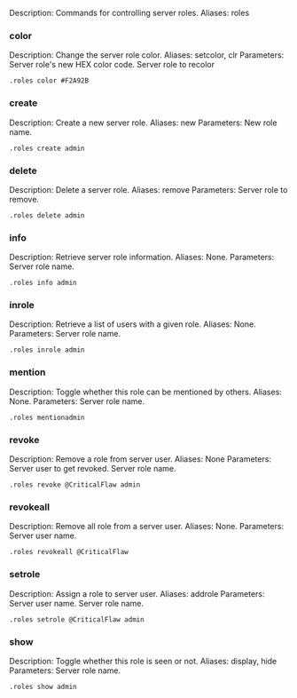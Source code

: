 Description: Commands for controlling server roles.
Aliases: roles

### color

Description: Change the server role color.
Aliases: setcolor, clr
Parameters: Server role's new HEX color code. Server role to recolor

```
.roles color #F2A92B
```

### create

Description: Create a new server role.
Aliases: new
Parameters: New role name.

```
.roles create admin
```

### delete

Description: Delete a server role.
Aliases: remove
Parameters: Server role to remove.

```
.roles delete admin
```

### info

Description: Retrieve server role information.
Aliases: None.
Parameters: Server role name.

```
.roles info admin
```

### inrole

Description: Retrieve a list of users with a given role.
Aliases: None.
Parameters: Server role name.

```
.roles inrole admin
```

### mention

Description: Toggle whether this role can be mentioned by others.
Aliases: None.
Parameters: Server role name.

```
.roles mentionadmin
```

### revoke

Description: Remove a role from server user.
Aliases: None
Parameters: Server user to get revoked. Server role name.

```
.roles revoke @CriticalFlaw admin
```

### revokeall

Description: Remove all role from a server user.
Aliases: None.
Parameters: Server user name.

```
.roles revokeall @CriticalFlaw
```

### setrole

Description: Assign a role to server user.
Aliases: addrole
Parameters: Server user name. Server role name.

```
.roles setrole @CriticalFlaw admin
```

### show

Description: Toggle whether this role is seen or not.
Aliases: display, hide
Parameters: Server role name.

```
.roles show admin
```